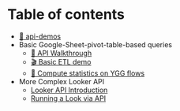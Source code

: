 # Table of contents

* [🔌 api-demos](README.md)
* Basic Google-Sheet-pivot-table-based queries
  * [🦮 API Walkthrough](walkthrough.md)
  * [🎬 Basic ETL demo](basic\_pandas/README.md)
  * [🎰 Compute statistics on YGG flows](ygg\_stats/README.md)
* More Complex Looker API
  * [Looker API Introduction](looker_api_basic/README.md)
  * [Running a Look via API](look_query/README.md)